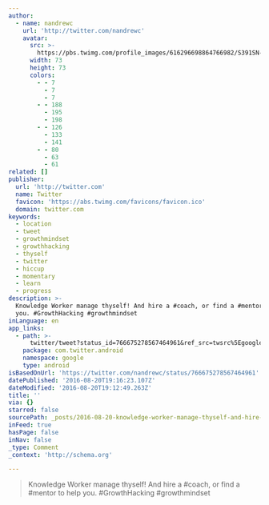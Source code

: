 ```yaml
---
author:
  - name: nandrewc
    url: 'http://twitter.com/nandrewc'
    avatar:
      src: >-
        https://pbs.twimg.com/profile_images/616296698864766982/S391SN-P_bigger.jpg
      width: 73
      height: 73
      colors:
        - - 7
          - 7
          - 7
        - - 188
          - 195
          - 198
        - - 126
          - 133
          - 141
        - - 80
          - 63
          - 61
related: []
publisher:
  url: 'http://twitter.com'
  name: Twitter
  favicon: 'https://abs.twimg.com/favicons/favicon.ico'
  domain: twitter.com
keywords:
  - location
  - tweet
  - growthmindset
  - growthhacking
  - thyself
  - twitter
  - hiccup
  - momentary
  - learn
  - progress
description: >-
  Knowledge Worker manage thyself! And hire a #coach, or find a #mentor to help
  you. #GrowthHacking #growthmindset
inLanguage: en
app_links:
  - path: >-
      twitter/tweet?status_id=766675278567464961&ref_src=twsrc%5Egoogle%7Ctwcamp%5Eandroidseo%7Ctwgr%5Estatus%7Ctwterm%5E766675278567464961
    package: com.twitter.android
    namespace: google
    type: android
isBasedOnUrl: 'https://twitter.com/nandrewc/status/766675278567464961'
datePublished: '2016-08-20T19:16:23.107Z'
dateModified: '2016-08-20T19:12:49.263Z'
title: ''
via: {}
starred: false
sourcePath: _posts/2016-08-20-knowledge-worker-manage-thyself-and-hire-a-coach-or-find.md
inFeed: true
hasPage: false
inNav: false
_type: Comment
_context: 'http://schema.org'

---
```

> Knowledge Worker manage thyself! And hire a \#coach, or find a \#mentor to help you. \#GrowthHacking \#growthmindset